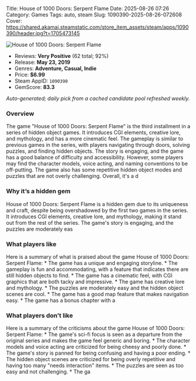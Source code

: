 Title: House of 1000 Doors: Serpent Flame
Date: 2025-08-26 07:26
Category: Games
Tags: auto, steam
Slug: 1090390-2025-08-26-072608
Cover: https://shared.akamai.steamstatic.com/store_item_assets/steam/apps/1090390/header.jpg?t=1705473145

![House of 1000 Doors: Serpent Flame](https://shared.akamai.steamstatic.com/store_item_assets/steam/apps/1090390/header.jpg?t=1705473145)

- Reviews: **Very Positive** (62 total; 92%)
- Release: **May 23, 2019**
- Genres: **Adventure, Casual, Indie**
- Price: **$6.99**
- Steam AppID: `1090390`
- GemScore: **83.3**

*Auto-generated; daily pick from a cached candidate pool refreshed weekly.*

### Overview

The game "House of 1000 Doors: Serpent Flame" is the third installment in a series of hidden object games. It introduces CGI elements, creative lore, and mythology, and has a more cinematic feel. The gameplay is similar to previous games in the series, with players navigating through doors, solving puzzles, and finding hidden objects. The story is engaging, and the game has a good balance of difficulty and accessibility. However, some players may find the character models, voice acting, and naming conventions to be off-putting. The game also has some repetitive hidden object modes and puzzles that are not overly challenging. Overall, it's a d

### Why it’s a hidden gem

House of 1000 Doors: Serpent Flame is a hidden gem due to its uniqueness and craft, despite being overshadowed by the first two games in the series. It introduces CGI elements, creative lore, and mythology, making it stand out from the rest of the series. The game's story is engaging, and the puzzles are moderately eas

### What players like

Here is a summary of what is praised about the game House of 1000 Doors: Serpent Flame: * The game has a unique and engaging storyline. * The gameplay is fun and accommodating, with a feature that indicates there are still hidden objects to find. * The game has a cinematic feel, with CGI graphics that are both tacky and impressive. * The game has creative lore and mythology. * The puzzles are moderately easy and the hidden object scenes are cool. * The game has a good map feature that makes navigation easy. * The game has a bonus chapter with a

### What players don’t like

Here is a summary of the criticisms about the game House of 1000 Doors: Serpent Flame: * The game's sci-fi focus is seen as a departure from the original series and makes the game feel generic and boring. * The character models and voice acting are criticized for being cheesy and poorly done. * The game's story is panned for being confusing and having a poor ending. * The hidden object scenes are criticized for being overly repetitive and having too many "needs interaction" items. * The puzzles are seen as too easy and not challenging. * The ga
